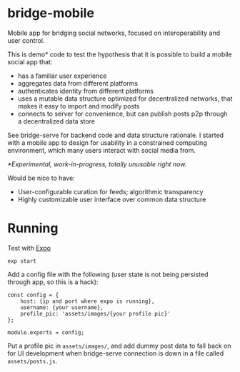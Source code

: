 # bridge-mobile

Mobile app for bridging social networks, focused on interoperability and user control.

This is demo* code to test the hypothesis that it is possible to build a mobile social app that: 

- has a familiar user experience
- aggregates data from different platforms
- authenticates identity from different platforms
- uses a mutable data structure optimized for decentralized networks, that makes it easy to import and modify posts
- connects to server for convenience, but can publish posts p2p through a decentralized data store

See bridge-serve for backend code and data structure rationale. I started with a mobile app to design for usability in a constrained computing environment, which many users interact with social media from.

_*Experimental, work-in-progress, totally unusable right now._

Would be nice to have: 

- User-configurable curation for feeds; algorithmic transparency
- Highly customizable user interface over common data structure

# Running 

Test with [Expo](https://expo.io/)

```
exp start
```

Add a config file with the following (user state is not being persisted through app, so this is a hack): 

```
const config = {
    host: {ip and port where expo is running},
    username: {your username},
    profile_pic: 'assets/images/{your profile pic}'
};

module.exports = config;
```

Put a profile pic in `assets/images/`, and add dummy post data to fall back on for UI development when bridge-serve connection is down in a file called `assets/posts.js`.
